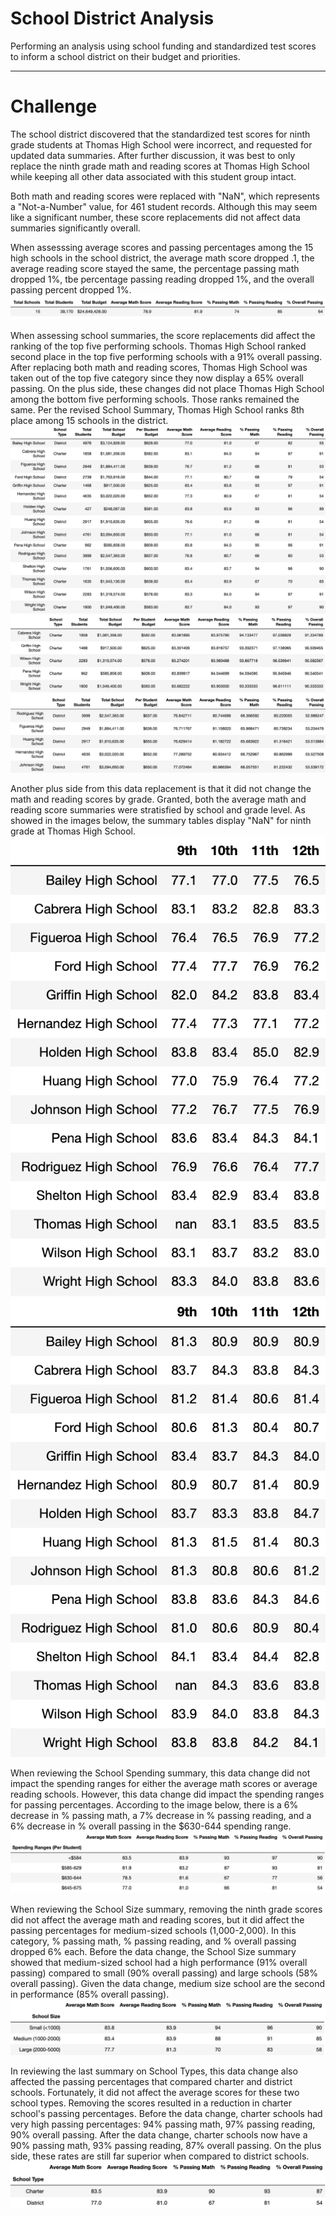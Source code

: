 # School District Analysis
Performing an analysis using school funding and standardized test scores to inform a school district on their budget and priorities.

---
# Challenge
The school district discovered that the standardized test scores for ninth grade students at Thomas High School were incorrect, and requested for updated data summaries. After further discussion, it was best to only replace the ninth grade math and reading scores at Thomas High School while keeping all other data associated with this student group intact. 

Both math and reading scores were replaced with "NaN", which represents a "Not-a-Number" value, for 461 student records. Although this may seem like a significant number, these score replacements did not affect data summaries significantly overall.

When assesssing average scores and passing percentages among the 15 high schools in the school district, the average math score dropped .1, the average reading score stayed the same, the percentage passing math dropped 1%, tbe percentage passing reading dropped 1%, and the overall passing percent dropped 1%.
![School District Summary](IMG1_DistrictSummaryDF.png)

When assessing school summaries, the score replacements did affect the ranking of the top five performing schools. Thomas High School ranked second place in the top five performing schools with a 91% overall passing. After replacing both math and reading scores, Thomas High School was taken out of the top five category since they now display a 65% overall passing. On the plus side, these changes did not place Thomas High School among the bottom five performing schools. Those ranks remained the same. Per the revised School Summary, Thomas High School ranks 8th place among 15 schools in the district.
![School Summary](IMG2_PerSchoolSummaryDF.png)
![Top Five Performing Schools](IMG8_TopFiveSchools.png)
![Bottom Five Performing Schools](IMG9_BottomFiveSchools.png)

Another plus side from this data replacement is that it did not change the math and reading scores by grade. Granted, both the average math and reading score summaries were stratisfied by school and grade level. As showed in the images below, the summary tables display "NaN" for ninth grade at Thomas High School. 
![Average Math Scores by Grade & School](IMG6_AvgMathScores_byGrade&School.png)
![Average Reading Scores by Grade & School](IMG7_AvgReadingScores_byGrade&School.png)

When reviewing the School Spending summary, this data change did not impact the spending ranges for either the average math scores or average reading schools. However, this data change did impact the spending ranges for passing percentages. According to the image below, there is a 6% decrease in % passing math, a 7% decrease in % passing reading, and a 6% decrease in % overall passing in the $630-644 spending range.
![School Spending Summary](IMG3_SchoolSpendingSummaryDF.png)

When reviewing the School Size summary, removing the ninth grade scores did not affect the average math and reading scores, but it did affect the passing percentages for medium-sized schools (1,000-2,000). In this category, % passing math, % passing reading, and % overall passing dropped 6% each. Before the data change, the School Size summary showed that medium-sized school had a high performance (91% overall passing) compared to small (90% overall passing) and large schools (58% overall passing). Given the data change, medium size school are the second in performance (85% overall passing).
![School Size Summary](IMG4_SchoolSizeSummaryDF.png)

In reviewing the last summary on School Types, this data change also affected the passing percentages that compared charter and district schools. Fortunately, it did not affect the average scores for these two school types. Removing the scores resulted in a reduction in charter school's passing percentages. Before the data change, charter schools had very high passing percentages: 94% passing math, 97% passing reading, 90% overall passing. After the data change, charter schools now have a 90% passing math, 93% passing reading, 87% overall passing. On the plus side, these rates are still far superior when compared to district schools.
![School Type Summary](IMG5_SchoolTypeSummaryDF.png)
